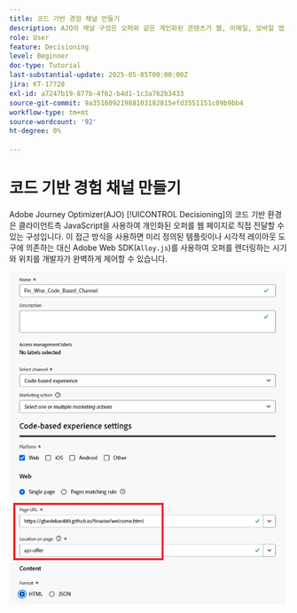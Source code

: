 ```yaml
---
title: 코드 기반 경험 채널 만들기
description: AJO의 채널 구성은 오퍼와 같은 개인화된 콘텐츠가 웹, 이메일, 모바일 앱 또는 기타 디지털 터치포인트와 같은 특정 채널을 통해 제공되는 방식을 정의합니다.
role: User
feature: Decisioning
level: Beginner
doc-type: Tutorial
last-substantial-update: 2025-05-05T00:00:00Z
jira: KT-17728
exl-id: a7247b19-877b-4f62-b4d1-1c3a762b3433
source-git-commit: 9a35160921988103182815efd3551151c09b9bb4
workflow-type: tm+mt
source-wordcount: '92'
ht-degree: 0%

---
```


# 코드 기반 경험 채널 만들기

Adobe Journey Optimizer(AJO) [!UICONTROL Decisioning]의 코드 기반 환경은 클라이언트측 JavaScript을 사용하여 개인화된 오퍼를 웹 페이지로 직접 전달할 수 있는 구성입니다. 이 접근 방식을 사용하면 미리 정의된 템플릿이나 시각적 레이아웃 도구에 의존하는 대신 Adobe Web SDK(`Alloy.js`)를 사용하여 오퍼를 렌더링하는 시기와 위치를 개발자가 완벽하게 제어할 수 있습니다.

![채널 만들기](assets/cbe-channel.png)
